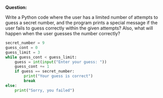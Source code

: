 **Question:**

Write a Python code where the user has a limited number of attempts to guess a secret number, and the program prints a special message if the user fails to guess correctly within the given attempts? Also, what will happen when the user guesses the number correctly?

```python
secret_number = 9
guess_cont = 0
guess_limit = 3
while guess_cont < guess_limit:
    guess = int(input("Enter your guess: "))
    guess_cont += 1
    if guess == secret_number:
        print("Your guess is correct")
        break
else:
    print("Sorry, you failed")
```

